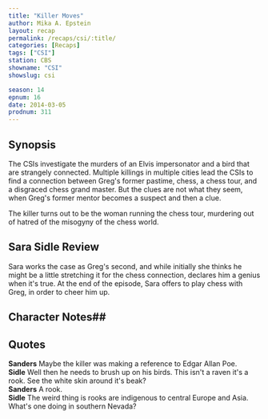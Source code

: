 ```yaml
---
title: "Killer Moves"
author: Mika A. Epstein
layout: recap
permalink: /recaps/csi/:title/
categories: [Recaps]
tags: ["CSI"]
station: CBS
showname: "CSI"
showslug: csi

season: 14  
epnum: 16  
date: 2014-03-05
prodnum: 311  
---
```


## Synopsis

The CSIs investigate the murders of an Elvis impersonator and a bird that are strangely connected. Multiple killings in multiple cities lead the CSIs to find a connection between Greg's former pastime, chess, a chess tour, and a disgraced chess grand master. But the clues are not what they seem, when Greg's former mentor becomes a suspect and then a clue.

The killer turns out to be the woman running the chess tour, murdering out of hatred of the misogyny of the chess world.

## Sara Sidle Review
Sara works the case as Greg's second, and while initially she thinks he might be a little stretching it for the chess connection, declares him a genius when it's true. At the end of the episode, Sara offers to play chess with Greg, in order to cheer him up.

## Character Notes## 

## Quotes

**Sanders** Maybe the killer was making a reference to Edgar Allan Poe.  
**Sidle** Well then he needs to brush up on his birds. This isn't a raven it's a rook. See the white skin around it's beak?  
**Sanders** A rook.  
**Sidle** The weird thing is rooks are indigenous to central Europe and Asia. What's one doing in southern Nevada?

